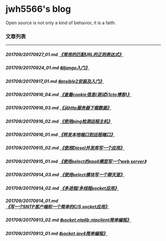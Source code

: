 # jwh5566's blog
Open source is not only a kind of behavior, it is a faith.
### 文章列表
---
##### 201709/20170927_01.md [《常用的匹配URL的正则表达式》](201709/20170927_01.md)
##### 201709/20170924_01.md [《django入门》](201709/20170924_01.md)
##### 201709/20170917_01.md [《ansible2安装及入门》](201709/20170917_01.md)
##### 201709/20170916_04.md [《查看cookie信息(测试51cto博客)》](201709/20170916_04.md)
##### 201709/20170916_03.md [《从http服务器下载数据》](201709/20170916_03.md)
##### 201709/20170916_02.md [《使用ping检测远程主机》](201709/20170916_02.md)
##### 201709/20170916_01.md [《转发本地端口到远程端口》](201709/20170916_01.md)
##### 201709/20170915_02.md [《使用Diesel并发库写一个应用》](201709/20170915_02.md)
##### 201709/20170915_01.md [《使用select的epoll模型写一个web server》](201709/20170915_01.md)
##### 201709/20170914_03.md [《使用select模块写一个聊天室》](201709/20170914_03.md)
##### 201709/20170914_02.md [《多进程/多线程socket应用》](201709/20170914_02.md)
##### 201709/20170914_01.md [《写一个SNTP客户端和一个简单的C/S socket应用》](201709/20170914_01.md)
##### 201709/20170913_02.md [《socket,ntplib,ntpclient简单编程》](201709/20170913_02.md)
##### 201709/20170913_01.md [《socket,ipv4简单编程》](201709/20170913_01.md)
